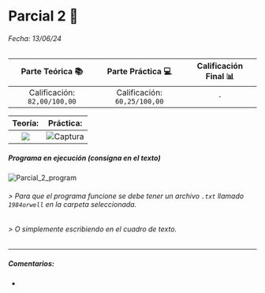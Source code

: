 # Parcial 2 📝

###### Fecha: 13/06/24


|Parte Teórica 📚|Parte Práctica 💻|Calificación Final 📊|
| :---: | :---: | :---: |
| Calificación: `82,00/100,00` | Calificación: `60,25/100,00` |`-`|

| Teoría: | Práctica: |
| :---: | :---: |
|<img src="https://github.com/louisrubin/prog3/assets/72027738/320aa44d-99cf-4f6d-b64c-afa3b8821754"/>| ![Captura](https://github.com/louisrubin/prog3/assets/72027738/7ac0d5e9-494f-4551-b801-bde1b32b6715) |


##### Programa en ejecución (consigna en el texto)

![Parcial_2_program](https://github.com/louisrubin/prog3/assets/72027738/4a95b250-39b6-4374-992d-28e2d853bb44)

###### > Para que el programa funcione se debe tener un archivo `.txt` llamado `1984orwell` en la carpeta seleccionada.
###### > O simplemente escribiendo en el cuadro de texto.

---
##### Comentarios: 

- 

